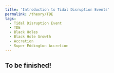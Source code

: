 ```yaml
---
title: 'Introduction to Tidal Disruption Events'
permalink: /theory/TDE
tags:
  - Tidal Disruption Event
  - TDE
  - Black Holes
  - Black Hole Growth
  - Accretion
  - Super-Eddington Accretion
---
```

To be finished!
------
